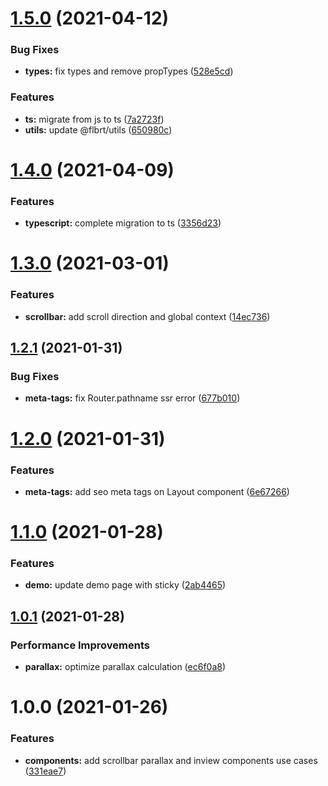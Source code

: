 # [1.5.0](https://github.com/raffaele-filiberti/nextjs-boiler/compare/1.4.0...1.5.0) (2021-04-12)


### Bug Fixes

* **types:** fix types and remove propTypes ([528e5cd](https://github.com/raffaele-filiberti/nextjs-boiler/commit/528e5cd42f3adc2870e9ddb58b459774e8cacb43))


### Features

* **ts:** migrate from js to ts ([7a2723f](https://github.com/raffaele-filiberti/nextjs-boiler/commit/7a2723f79301cbca4bbe071ae9547e63b6ebd3fe))
* **utils:** update @flbrt/utils ([650980c](https://github.com/raffaele-filiberti/nextjs-boiler/commit/650980cb834af60e944c0926ba1d4dce8763b58b))

# [1.4.0](https://github.com/raffaele-filiberti/nextjs-boiler/compare/1.3.0...1.4.0) (2021-04-09)


### Features

* **typescript:** complete migration to ts ([3356d23](https://github.com/raffaele-filiberti/nextjs-boiler/commit/3356d234bc32a1a7fc29e9d1b6ad2d75d1f5f280))

# [1.3.0](https://github.com/raffaele-filiberti/nextjs-boiler/compare/1.2.1...1.3.0) (2021-03-01)


### Features

* **scrollbar:** add scroll direction and global context ([14ec736](https://github.com/raffaele-filiberti/nextjs-boiler/commit/14ec736f0d1ba91641aa51401a63e8cf50e8c359))

## [1.2.1](https://github.com/raffaele-filiberti/nextjs-boiler/compare/1.2.0...1.2.1) (2021-01-31)


### Bug Fixes

* **meta-tags:** fix Router.pathname ssr error ([677b010](https://github.com/raffaele-filiberti/nextjs-boiler/commit/677b010e0b806edf4e31dcf1f1ab6f16976a8ea9))

# [1.2.0](https://github.com/raffaele-filiberti/nextjs-boiler/compare/1.1.0...1.2.0) (2021-01-31)


### Features

* **meta-tags:** add seo meta tags on Layout component ([6e67266](https://github.com/raffaele-filiberti/nextjs-boiler/commit/6e67266b9c23642953450647b3a1bab6de927219))

# [1.1.0](https://github.com/raffaele-filiberti/nextjs-boiler/compare/1.0.1...1.1.0) (2021-01-28)


### Features

* **demo:** update demo page with sticky ([2ab4465](https://github.com/raffaele-filiberti/nextjs-boiler/commit/2ab446509e3384b5082d9816e258bcc311abba57))

## [1.0.1](https://github.com/raffaele-filiberti/nextjs-boiler/compare/1.0.0...1.0.1) (2021-01-28)


### Performance Improvements

* **parallax:** optimize parallax calculation ([ec6f0a8](https://github.com/raffaele-filiberti/nextjs-boiler/commit/ec6f0a83bde0156c186f958ea0afb3321ab673c6))

# 1.0.0 (2021-01-26)


### Features

* **components:** add scrollbar parallax and inview components use cases ([331eae7](https://github.com/raffaele-filiberti/nextjs-boiler/commit/331eae74981a8b6a6c464be939d46f72781403c9))
